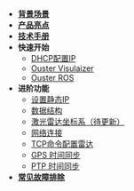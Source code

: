 - **[背景场景](/背景场景)**
- **[产品亮点](/产品亮点)**
- **[技术手册](/技术手册)**
- **快速开始**
    - [DHCP配置IP](DHCP.md)
    - [Ouster Visulaizer](OusterViz.md)
    - [Ouster ROS](OusterROS.md)
- **进阶功能**
    - [设置静态IP](staticIP.md)
    - [数据结构](datastructure.md)
    - [激光雷达坐标系（待更新）](coordinate.md)
    - [网络连接](Network.md)
    - [TCP命令配置雷达](tcpCommand.md)
    - [GPS 时间同步](syncGPS.md)
    - [PTP 时间同步](syncPTP.md)
- [**常见故障排除**](Troubleshooting.md)

